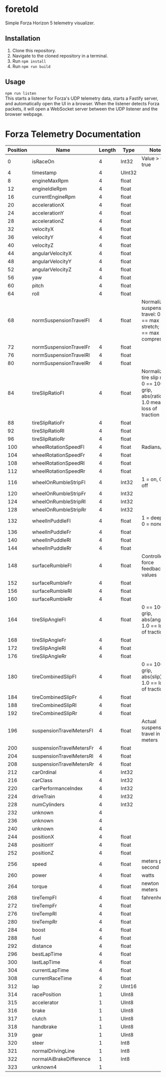 # foretold

Simple Forza Horizon 5 telemetry visualizer.

## Installation  
1. Clone this repository.
2. Navigate to the cloned repository in a terminal.
3. Run `npm install`
4. Run `npm run build`

## Usage  
`npm run listen`  
This starts a listener for Forza's UDP telemetry data, starts a Fastify server, and automatically
open the UI in a browser. When the listener detects Forza packets, it will open a WebSocket server
between the UDP listener and the browser webpage.

# Forza Telemetry Documentation  

| Position | Name                     | Length | Type   | Notes                                                                               |
|----------|--------------------------|--------|--------|-------------------------------------------------------------------------------------|
| 0        | isRaceOn                 | 4      | Int32  | Value > 0 == true                                                                   |
| 4        | timestamp                | 4      | UInt32 |                                                                                     |
| 8        | engineMaxRpm             | 4      | float  |                                                                                     |
| 12       | engineIdleRpm            | 4      | float  |                                                                                     |
| 16       | currentEngineRpm         | 4      | float  |                                                                                     |
| 20       | accelerationX            | 4      | float  |                                                                                     |
| 24       | accelerationY            | 4      | float  |                                                                                     |
| 28       | accelerationZ            | 4      | float  |                                                                                     |
| 32       | velocityX                | 4      | float  |                                                                                     |
| 36       | velocityY                | 4      | float  |                                                                                     |
| 40       | velocityZ                | 4      | float  |                                                                                     |
| 44       | angularVelocityX         | 4      | float  |                                                                                     |
| 48       | angularVelocityY         | 4      | float  |                                                                                     |
| 52       | angularVelocityZ         | 4      | float  |                                                                                     |
| 56       | yaw                      | 4      | float  |                                                                                     |
| 60       | pitch                    | 4      | float  |                                                                                     |
| 64       | roll                     | 4      | float  |                                                                                     |
| 68       | normSuspensionTravelFl   | 4      | float  | Normalized suspension travel: 0.0f == max stretch; 1.0 == max compression           |
| 72       | normSuspensionTravelFr   | 4      | float  |                                                                                     |
| 76       | normSuspensionTravelRl   | 4      | float  |                                                                                     |
| 80       | normSuspensionTravelRr   | 4      | float  |                                                                                     |
| 84       | tireSlipRatioFl          | 4      | float  | Normalized tire slip ratio: 0 == 100% grip, abs(ratio) > 1.0 means loss of traction |
| 88       | tireSlipRatioFr          | 4      | float  |                                                                                     |
| 92       | tireSlipRatioRl          | 4      | float  |                                                                                     |
| 96       | tireSlipRatioRr          | 4      | float  |                                                                                     |
| 100      | wheelRotationSpeedFl     | 4      | float  | Radians/sec                                                                         |
| 104      | wheelRotationSpeedFr     | 4      | float  |                                                                                     |
| 108      | wheelRotationSpeedRl     | 4      | float  |                                                                                     |
| 112      | wheelRotationSpeedRr     | 4      | float  |                                                                                     |
| 116      | wheelOnRumbleStripFl     | 4      | Int32  | 1 = on, 0 = off                                                                     |
| 120      | wheelOnRumbleStripFr     | 4      | Int32  |                                                                                     |
| 124      | wheelOnRumbleStripRl     | 4      | Int32  |                                                                                     |
| 128      | wheelOnRumbleStripRr     | 4      | Int32  |                                                                                     |
| 132      | wheelInPuddleFl          | 4      | float  | 1 = deepest, 0 = none                                                               |
| 136      | wheelInPuddleFr          | 4      | float  |                                                                                     |
| 140      | wheelInPuddleRl          | 4      | float  |                                                                                     |
| 144      | wheelInPuddleRr          | 4      | float  |                                                                                     |
| 148      | surfaceRumbleFl          | 4      | float  | Controller force feedback values                                                    |
| 152      | surfaceRumbleFr          | 4      | float  |                                                                                     |
| 156      | surfaceRumbleRl          | 4      | float  |                                                                                     |
| 160      | surfaceRumbleRr          | 4      | float  |                                                                                     |
| 164      | tireSlipAngleFl          | 4      | float  | 0 == 100% grip, abs(angle) > 1.0 == loss of traction                                |
| 168      | tireSlipAngleFr          | 4      | float  |                                                                                     |
| 172      | tireSlipAngleRl          | 4      | float  |                                                                                     |
| 176      | tireSlipAngleRr          | 4      | float  |                                                                                     |
| 180      | tireCombinedSlipFl       | 4      | float  | 0 == 100% grip, abs(slip) > 1.0 == loss of traction                                 |
| 184      | tireCombinedSlipFr       | 4      | float  |                                                                                     |
| 188      | tireCombinedSlipRl       | 4      | float  |                                                                                     |
| 192      | tireCombinedSlipRr       | 4      | float  |                                                                                     |
| 196      | suspensionTravelMetersFl | 4      | float  | Actual suspension travel in meters                                                  |
| 200      | suspensionTravelMetersFr | 4      | float  |                                                                                     |
| 204      | suspensionTravelMetersRl | 4      | float  |                                                                                     |
| 208      | suspensionTravelMetersRr | 4      | float  |                                                                                     |
| 212      | carOrdinal               | 4      | Int32  |                                                                                     |
| 216      | carClass                 | 4      | Int32  |                                                                                     |
| 220      | carPerformanceIndex      | 4      | Int32  |                                                                                     |
| 224      | driveTrain               | 4      | Int32  |                                                                                     |
| 228      | numCylinders             | 4      | Int32  |                                                                                     |
| 232      | unknown                  | 4      |        |                                                                                     |
| 236      | unknown                  | 4      |        |                                                                                     |
| 240      | unknown                  | 4      |        |                                                                                     |
| 244      | positionX                | 4      | float  |                                                                                     |
| 248      | positionY                | 4      | float  |                                                                                     |
| 252      | positionZ                | 4      | float  |                                                                                     |
| 256      | speed                    | 4      | float  | meters per second                                                                   |
| 260      | power                    | 4      | float  | watts                                                                               |
| 264      | torque                   | 4      | float  | newton meters                                                                       |
| 268      | tireTempFl               | 4      | float  | fahrenheit                                                                          |
| 272      | tireTempFr               | 4      | float  |                                                                                     |
| 276      | tireTempRl               | 4      | float  |                                                                                     |
| 280      | tireTempRr               | 4      | float  |                                                                                     |
| 284      | boost                    | 4      | float  |                                                                                     |
| 288      | fuel                     | 4      | float  |                                                                                     |
| 292      | distance                 | 4      | float  |                                                                                     |
| 296      | bestLapTime              | 4      | float  |                                                                                     |
| 300      | lastLapTime              | 4      | float  |                                                                                     |
| 304      | currentLapTime           | 4      | float  |                                                                                     |
| 308      | currentRaceTime          | 4      | float  |                                                                                     |
| 312      | lap                      | 2      | UInt16 |                                                                                     |
| 314      | racePosition             | 1      | UInt8  |                                                                                     |
| 315      | accelerator              | 1      | UInt8  |                                                                                     |
| 316      | brake                    | 1      | UInt8  |                                                                                     |
| 317      | clutch                   | 1      | UInt8  |                                                                                     |
| 318      | handbrake                | 1      | UInt8  |                                                                                     |
| 319      | gear                     | 1      | UInt8  |                                                                                     |
| 320      | steer                    | 1      | Int8   |                                                                                     |
| 321      | normalDrivingLine        | 1      | Int8   |                                                                                     |
| 322      | normalAiBrakeDifference  | 1      | Int8   |                                                                                     |
| 323      | unknown4                 | 1      |        |                                                                                     |

